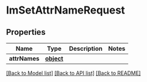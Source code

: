 # ImSetAttrNameRequest

## Properties
Name | Type | Description | Notes
------------ | ------------- | ------------- | -------------
**attrNames** | [**object**](.md) |  | 

[[Back to Model list]](../README.md#documentation-for-models) [[Back to API list]](../README.md#documentation-for-api-endpoints) [[Back to README]](../README.md)


